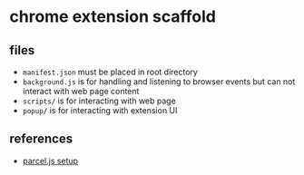 # chrome extension scaffold


## files  

- `manifest.json` must be placed in root  directory
- `background.js` is for handling and listening to browser events but can not interact with web page content
- `scripts/` is for interacting with web page
- `popup/` is for interacting with extension UI

## references

- [parcel.js setup](https://parceljs.org/recipes/web-extension/)